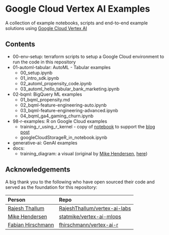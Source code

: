 # Google Cloud Vertex AI Examples

A collection of example notebooks, scripts and end-to-end example solutions using [Google Cloud Vertex AI ](https://cloud.google.com/vertex-ai0)

## Contents 

* 00-env-setup: terraform scripts to setup a Google Cloud environment to run the code in this repository
* 01-automl-tabular: AutoML - Tabular examples 
  * 00_setup.ipynb
  * 01_intro_sdk.ipynb
  * 02_automl_propensity_code.ipynb
  * 03_automl_hello_tabular_bank_marketing.ipynb
* 02-bqml: BigQuery ML examples
  * 01_bqml_propensity.md
  * 02_bqml-feature-engineering-auto.ipynb
  * 03_bqml-feature-engineering-advanced.ipynb
  * 04_bqml_ga4_gaming_churn.ipynb
* 98-r-examples: R on Google Cloud examples
  * training_r_using_r_kernel - copy of [notebook](https://github.com/GoogleCloudPlatform/vertex-ai-samples/blob/main/notebooks/community/ml_ops/stage2/get_started_vertex_training_r_using_r_kernel.ipynb) to support the [blog post](https://cloud.google.com/blog/products/ai-machine-learning/train-and-deploy-ml-models-with-r-and-plumber-on-vertex-ai)
  * googleCloudStorageR_in_notebook.ipynb
* generative-ai: GenAI examples
* docs: 
  * training_diagram: a visual (original by [Mike Hendersen](https://github.com/statmike), [here](https://github.com/statmike/vertex-ai-mlops/blob/main/architectures/overview/training2.png))


## Acknowledgements

A big thank you to the following who have open sourced their code and served as the foundation for this repository:

| Person | Repo |
|:-------|:-----|
| [Rajesh Thallum](https://github.com/RajeshThallam/) | [RajeshThallum/vertex-ai-labs](https://github.com/RajeshThallam/vertex-ai-labs) | 
| [Mike Hendersen](https://github.com/statmike) | [statmike/vertex-ai-mlops](https://github.com/statmike/vertex-ai-mlops) |
| [Fabian Hirschmann](https://github.com/fhirschmann) | [fhirschmann/vertex-ai-r](https://github.com/fhirschmann/vertex-ai-r) |